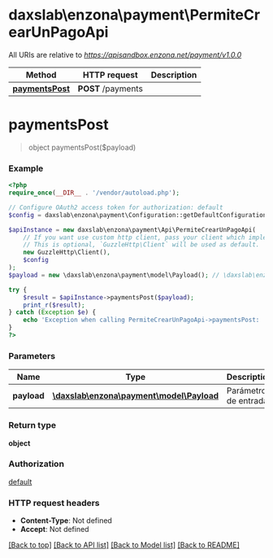 # daxslab\enzona\payment\PermiteCrearUnPagoApi

All URIs are relative to *https://apisandbox.enzona.net/payment/v1.0.0*

Method | HTTP request | Description
------------- | ------------- | -------------
[**paymentsPost**](PermiteCrearUnPagoApi.md#paymentsPost) | **POST** /payments | 


# **paymentsPost**
> object paymentsPost($payload)



### Example
```php
<?php
require_once(__DIR__ . '/vendor/autoload.php');

// Configure OAuth2 access token for authorization: default
$config = daxslab\enzona\payment\Configuration::getDefaultConfiguration()->setAccessToken('YOUR_ACCESS_TOKEN');

$apiInstance = new daxslab\enzona\payment\Api\PermiteCrearUnPagoApi(
    // If you want use custom http client, pass your client which implements `GuzzleHttp\ClientInterface`.
    // This is optional, `GuzzleHttp\Client` will be used as default.
    new GuzzleHttp\Client(),
    $config
);
$payload = new \daxslab\enzona\payment\model\Payload(); // \daxslab\enzona\payment\model\Payload | Parámetros de entrada

try {
    $result = $apiInstance->paymentsPost($payload);
    print_r($result);
} catch (Exception $e) {
    echo 'Exception when calling PermiteCrearUnPagoApi->paymentsPost: ', $e->getMessage(), PHP_EOL;
}
?>
```

### Parameters

Name | Type | Description  | Notes
------------- | ------------- | ------------- | -------------
 **payload** | [**\daxslab\enzona\payment\model\Payload**](../Model/Payload.md)| Parámetros de entrada | [optional]

### Return type

**object**

### Authorization

[default](../../README.md#default)

### HTTP request headers

 - **Content-Type**: Not defined
 - **Accept**: Not defined

[[Back to top]](#) [[Back to API list]](../../README.md#documentation-for-api-endpoints) [[Back to Model list]](../../README.md#documentation-for-models) [[Back to README]](../../README.md)

